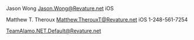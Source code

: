 <editor> Jason Wong </editor>
<email>  Jason.Wong@Revature.net </email>
<phone> iOS </phone> 

<editor> Matthew T. Theroux </editor>
<email> Matthew.TherouxT@Revature.net </email>
<phone> iOS 1-248-561-7254 </phone>

<!--DNE-->
<team-email> TeamAlamo.NET.Default@Revature.net </team-email> 
<!--[EoF]-->